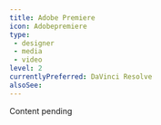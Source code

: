 ```yaml
---
title: Adobe Premiere
icon: Adobepremiere
type:
 - designer
 - media
 - video
level: 2
currentlyPreferred: DaVinci Resolve
alsoSee:
---
```


Content pending
